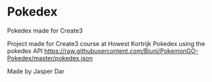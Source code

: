 # Pokedex
Pokedex made for Create3

Project made for Create3 course at Howest Kortrijk
Pokedex using the pokedex API
https://raw.githubusercontent.com/Biuni/PokemonGO-Pokedex/master/pokedex.json

Made by Jasper Dar
